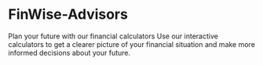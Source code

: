 # FinWise-Advisors
Plan your future with our financial calculators Use our interactive calculators to get a clearer picture of your financial situation and make more informed decisions about your future.
